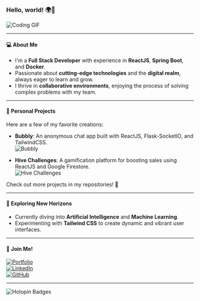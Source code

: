 ### Hello, world! 🌍👋

![Coding GIF](https://media.giphy.com/media/L1R1tvI9svkIWwpVYr/giphy.gif)

---

#### 💻 About Me
- I'm a **Full Stack Developer** with experience in **ReactJS**, **Spring Boot**, and **Docker**.
- Passionate about **cutting-edge technologies** and the **digital realm**, always eager to learn and grow.
- I thrive in **collaborative environments**, enjoying the process of solving complex problems with my team.

---

#### 🔨 Personal Projects
Here are a few of my favorite creations:
- **Bubbly**: An anonymous chat app built with ReactJS, Flask-SocketIO, and TailwindCSS.  
  ![Bubbly](https://user-images.githubusercontent.com/yourimage.png)
  
- **Hive Challenges**: A gamification platform for boosting sales using ReactJS and Google Firestore.  
  ![Hive Challenges](https://user-images.githubusercontent.com/yourimage2.png)

Check out more projects in my repositories! 🌟

---

#### 🤖 Exploring New Horizons
- Currently diving into **Artificial Intelligence** and **Machine Learning**.  
- Experimenting with **Tailwind CSS** to create dynamic and vibrant user interfaces.

---

#### 🚀 Join Me!
[![Portfolio](https://img.shields.io/badge/Portfolio-Visit%20Now-blue?style=for-the-badge)](https://juanschezmor.github.io/)  
[![LinkedIn](https://img.shields.io/badge/LinkedIn-Connect%20Now-blue?style=for-the-badge&logo=linkedin)](https://www.linkedin.com/in/juanschezmor/)  
[![GitHub](https://img.shields.io/badge/GitHub-Explore%20Repos-black?style=for-the-badge&logo=github)](https://github.com/juanschezmor)

---

![Holopin Badges](https://holopin.me/juansm01)
